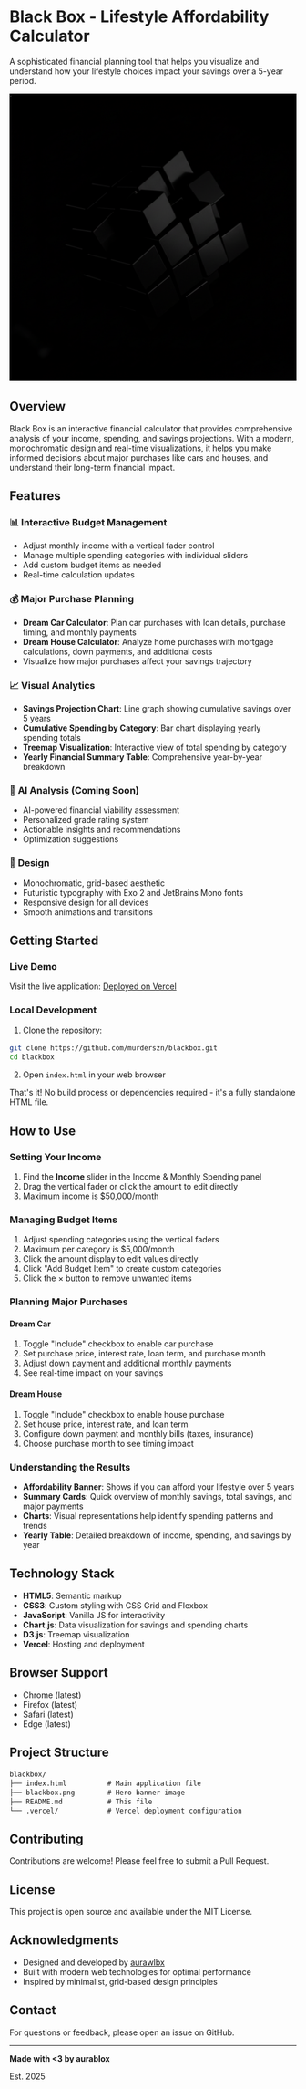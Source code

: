 # Black Box - Lifestyle Affordability Calculator

A sophisticated financial planning tool that helps you visualize and understand how your lifestyle choices impact your savings over a 5-year period.

![Black Box](blackbox.png)

## Overview

Black Box is an interactive financial calculator that provides comprehensive analysis of your income, spending, and savings projections. With a modern, monochromatic design and real-time visualizations, it helps you make informed decisions about major purchases like cars and houses, and understand their long-term financial impact.

## Features

### 📊 **Interactive Budget Management**
- Adjust monthly income with a vertical fader control
- Manage multiple spending categories with individual sliders
- Add custom budget items as needed
- Real-time calculation updates

### 💰 **Major Purchase Planning**
- **Dream Car Calculator**: Plan car purchases with loan details, purchase timing, and monthly payments
- **Dream House Calculator**: Analyze home purchases with mortgage calculations, down payments, and additional costs
- Visualize how major purchases affect your savings trajectory

### 📈 **Visual Analytics**
- **Savings Projection Chart**: Line graph showing cumulative savings over 5 years
- **Cumulative Spending by Category**: Bar chart displaying yearly spending totals
- **Treemap Visualization**: Interactive view of total spending by category
- **Yearly Financial Summary Table**: Comprehensive year-by-year breakdown

### 🤖 **AI Analysis** (Coming Soon)
- AI-powered financial viability assessment
- Personalized grade rating system
- Actionable insights and recommendations
- Optimization suggestions

### 🎨 **Design**
- Monochromatic, grid-based aesthetic
- Futuristic typography with Exo 2 and JetBrains Mono fonts
- Responsive design for all devices
- Smooth animations and transitions

## Getting Started

### Live Demo

Visit the live application: [Deployed on Vercel](https://test-15m8lw1yp-murderszns-projects.vercel.app)

### Local Development

1. Clone the repository:
```bash
git clone https://github.com/murderszn/blackbox.git
cd blackbox
```

2. Open `index.html` in your web browser

That's it! No build process or dependencies required - it's a fully standalone HTML file.

## How to Use

### Setting Your Income
1. Find the **Income** slider in the Income & Monthly Spending panel
2. Drag the vertical fader or click the amount to edit directly
3. Maximum income is $50,000/month

### Managing Budget Items
1. Adjust spending categories using the vertical faders
2. Maximum per category is $5,000/month
3. Click the amount display to edit values directly
4. Click "Add Budget Item" to create custom categories
5. Click the × button to remove unwanted items

### Planning Major Purchases

#### Dream Car
1. Toggle "Include" checkbox to enable car purchase
2. Set purchase price, interest rate, loan term, and purchase month
3. Adjust down payment and additional monthly payments
4. See real-time impact on your savings

#### Dream House
1. Toggle "Include" checkbox to enable house purchase
2. Set house price, interest rate, and loan term
3. Configure down payment and monthly bills (taxes, insurance)
4. Choose purchase month to see timing impact

### Understanding the Results

- **Affordability Banner**: Shows if you can afford your lifestyle over 5 years
- **Summary Cards**: Quick overview of monthly savings, total savings, and major payments
- **Charts**: Visual representations help identify spending patterns and trends
- **Yearly Table**: Detailed breakdown of income, spending, and savings by year

## Technology Stack

- **HTML5**: Semantic markup
- **CSS3**: Custom styling with CSS Grid and Flexbox
- **JavaScript**: Vanilla JS for interactivity
- **Chart.js**: Data visualization for savings and spending charts
- **D3.js**: Treemap visualization
- **Vercel**: Hosting and deployment

## Browser Support

- Chrome (latest)
- Firefox (latest)
- Safari (latest)
- Edge (latest)

## Project Structure

```
blackbox/
├── index.html          # Main application file
├── blackbox.png        # Hero banner image
├── README.md           # This file
└── .vercel/            # Vercel deployment configuration
```

## Contributing

Contributions are welcome! Please feel free to submit a Pull Request.

## License

This project is open source and available under the MIT License.

## Acknowledgments

- Designed and developed by [aurawlbx](https://github.com/murderszn)
- Built with modern web technologies for optimal performance
- Inspired by minimalist, grid-based design principles

## Contact

For questions or feedback, please open an issue on GitHub.

---

**Made with <3 by aurablox**

Est. 2025

